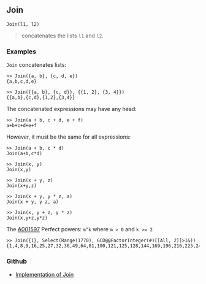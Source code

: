 ## Join

```
Join(l1, l2)
```

> concatenates the lists `l1` and `l2`.

### Examples

`Join` concatenates lists:

```
>> Join({a, b}, {c, d, e})
{a,b,c,d,e}
 
>> Join({{a, b}, {c, d}}, {{1, 2}, {3, 4}})
{{a,b},{c,d},{1,2},{3,4}} 
```

The concatenated expressions may have any head:

```
>> Join(a + b, c + d, e + f)
a+b+c+d+e+f
```

However, it must be the same for all expressions:

```
>> Join(a + b, c * d)
Join(a+b,c*d)
 
>> Join(x, y)
Join(x,y)
 
>> Join(x + y, z)
Join(x+y,z)
 
>> Join(x + y, y * z, a)
Join(x + y, y z, a)
 
>> Join(x, y + z, y * z)
Join(x,y+z,y*z)
```
 
The [A001597](http://oeis.org/A001597) Perfect powers: `m^k` where `m > 0` and `k >= 2`

```
>> Join({1}, Select(Range(1770), GCD@@FactorInteger(#)[[All, 2]]>1&))
{1,4,8,9,16,25,27,32,36,49,64,81,100,121,125,128,144,169,196,216,225,243,256,289,324,343,361,400,441,484,512,529,576,625,676,729,784,841,900,961,1000,1024,1089,1156,1225,1296,1331,1369,1444,1521,1600,1681,1728,1764}
```

### Github

* [Implementation of Join](https://github.com/axkr/symja_android_library/blob/master/symja_android_library/matheclipse-core/src/main/java/org/matheclipse/core/builtin/ListFunctions.java#L3735) 
